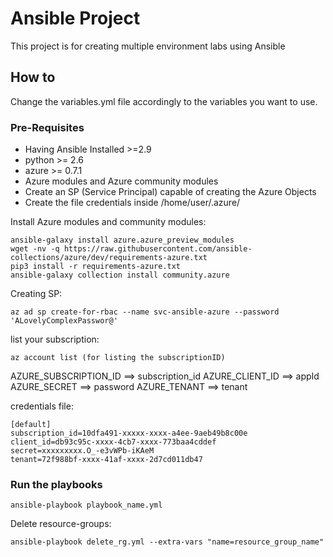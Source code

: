 # Ansible Project

This project is for creating multiple environment labs using Ansible

## How to

Change the variables.yml file accordingly to the variables you want to use.

### Pre-Requisites

- Having Ansible Installed >=2.9
- python >= 2.6
- azure >= 0.7.1
- Azure modules and Azure community modules
- Create an SP (Service Principal) capable of creating the Azure Objects
- Create the file credentials inside /home/user/.azure/

Install Azure modules and community modules:
```
ansible-galaxy install azure.azure_preview_modules   
wget -nv -q https://raw.githubusercontent.com/ansible-collections/azure/dev/requirements-azure.txt
pip3 install -r requirements-azure.txt
ansible-galaxy collection install community.azure
```

Creating SP:
```
az ad sp create-for-rbac --name svc-ansible-azure --password 'ALovelyComplexPasswor@'
```
list your subscription:
```
az account list (for listing the subscriptionID)
```
AZURE_SUBSCRIPTION_ID ==> subscription_id
AZURE_CLIENT_ID ==> appId
AZURE_SECRET ==> password
AZURE_TENANT ==> tenant


credentials file:
```
[default]
subscription_id=10dfa491-xxxxx-xxxx-a4ee-9aeb49b8c00e
client_id=db93c95c-xxxx-4cb7-xxxx-773baa4cddef
secret=xxxxxxxxx.O_-e3vWPb-iKAeM
tenant=72f988bf-xxxx-41af-xxxx-2d7cd011db47
```

### Run the playbooks

```
ansible-playbook playbook_name.yml
```

Delete resource-groups:
```
ansible-playbook delete_rg.yml --extra-vars "name=resource_group_name"
```